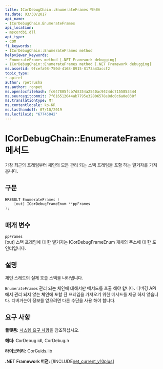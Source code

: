 ```yaml
---
title: ICorDebugChain::EnumerateFrames 메서드
ms.date: 03/30/2017
api_name:
- ICorDebugChain.EnumerateFrames
api_location:
- mscordbi.dll
api_type:
- COM
f1_keywords:
- ICorDebugChain::EnumerateFrames method
helpviewer_keywords:
- EnumerateFrames method [.NET Framework debugging]
- ICorDebugChain::EnumerateFrames method [.NET Framework debugging]
ms.assetid: 9fcefa98-750d-4168-8915-8173a43accf2
topic_type:
- apiref
author: rpetrusha
ms.author: ronpet
ms.openlocfilehash: fc647805fcb7d8354a2540ac9424dc7155853444
ms.sourcegitcommit: 7f616512044ab7795e32806578e8dc0c6a0e038f
ms.translationtype: MT
ms.contentlocale: ko-KR
ms.lasthandoff: 07/10/2019
ms.locfileid: "67745042"
---
```

# <a name="icordebugchainenumerateframes-method"></a>ICorDebugChain::EnumerateFrames 메서드
가장 최근의 프레임부터 체인의 모든 관리 되는 스택 프레임을 포함 하는 열거자를 가져옵니다.  
  
## <a name="syntax"></a>구문  
  
```cpp  
HRESULT EnumerateFrames (  
    [out] ICorDebugFrameEnum **ppFrames  
);  
```  
  
## <a name="parameters"></a>매개 변수  
 `ppFrames`  
 [out] 스택 프레임에 대 한 열거자는 ICorDebugFrameEnum 개체의 주소에 대 한 포인터입니다.  
  
## <a name="remarks"></a>설명  
 체인 스레드의 실제 호출 스택을 나타냅니다.  
  
 `EnumerateFrames` 관리 되는 체인에 대해서만 메서드를 호출 해야 합니다. 디버깅 API에서 관리 되지 않는 체인에 포함 된 프레임을 가져오기 위한 메서드를 제공 하지 않습니다. 디버거는이 정보를 얻으려면 다른 수단을 사용 해야 합니다.  
  
## <a name="requirements"></a>요구 사항  
 **플랫폼:** [시스템 요구 사항](../../../../docs/framework/get-started/system-requirements.md)을 참조하십시오.  
  
 **헤더:** CorDebug.idl, CorDebug.h  
  
 **라이브러리:** CorGuids.lib  
  
 **.NET Framework 버전:** [!INCLUDE[net_current_v10plus](../../../../includes/net-current-v10plus-md.md)]
